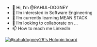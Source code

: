 - 👋 Hi, I’m @RAHUL-DOGNEY
- 👀 I’m interested in Software Engineering 
- 🌱 I’m currently learning MEAN STACK 
- 💞️ I’m looking to collaborate on ...
- 📫 How to reach me LinkedIn

[![@rahuldogney29's Holopin board](https://holopin.me/rahuldogney29)](https://holopin.io/@rahuldogney29)

<!---
RAHUL-DOGNEY/RAHUL-DOGNEY is a ✨ special ✨ repository because its `README.md` (this file) appears on your GitHub profile.
You can click the Preview link to take a look at your changes.
--->
